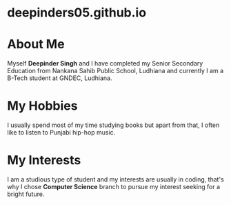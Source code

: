# deepinders05.github.io


# About Me
Myself **Deepinder Singh** and I have completed my Senior Secondary Education from Nankana Sahib Public School, Ludhiana and currently I am a B-Tech student at GNDEC, Ludhiana.

# My Hobbies
I usually spend most of my time studying books but apart from that, I often like to listen to Punjabi hip-hop music.

# My Interests
I am a studious type of student and my interests are usually in coding, that's why I chose **Computer Science** branch to pursue my interest seeking for a bright future.
